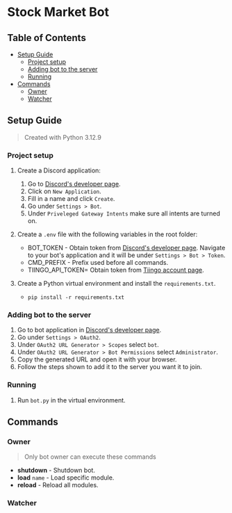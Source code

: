 # **Stock Market Bot** <!-- omit in toc -->

## Table of Contents <!-- omit in toc -->
- [Setup Guide](#setup-guide)
  - [Project setup](#project-setup)
  - [Adding bot to the server](#adding-bot-to-the-server)
  - [Running](#running)
- [Commands](#commands)
  - [Owner](#owner)
  - [Watcher](#watcher)

## Setup Guide

> Created with Python 3.12.9

### Project setup
1. Create a Discord application:
   1. Go to [Discord's developer page](https://discord.com/developers/applications).
   2. Click on `New Application`.
   3. Fill in a name and click `Create`.
   4. Go under `Settings > Bot`.
   5. Under `Priveleged Gateway Intents` make sure all intents are turned on.
2. Create a `.env` file with the following variables in the root folder:
    - BOT_TOKEN - Obtain token from [Discord's developer page](https://discord.com/developers/applications). Navigate to your bot's application and it will be under `Settings > Bot > Token`.
    - CMD_PREFIX - Prefix used before all commands.
    - TIINGO_API_TOKEN= Obtain token from [Tiingo account page](https://www.tiingo.com/account/api/token).

3. Create a Python virtual environment and install the `requirements.txt`.
    - `pip install -r requirements.txt`

### Adding bot to the server
1. Go to bot application in [Discord's developer page](https://discord.com/developers/applications).
2. Go under `Settings > OAuth2`.
3. Under `OAuth2 URL Generator > Scopes` select `bot`.
4. Under `OAuth2 URL Generator > Bot Permissions` select `Administrator`.
5. Copy the generated URL and open it with your browser.
6. Follow the steps shown to add it to the server you want it to join.

### Running
1. Run `bot.py` in the virtual environment.


## Commands

### Owner
> Only bot owner can execute these commands
- **shutdown** - Shutdown bot.
- **load** `name` - Load specific module.
- **reload** - Reload all modules.


### Watcher
